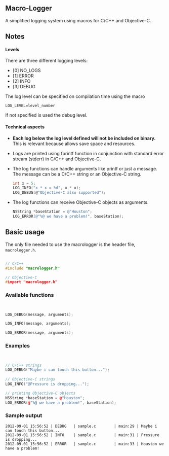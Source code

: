 ## Macro-Logger

A simplified logging system using macros for C/C++ and Objective-C.

## Notes

#### Levels

There are three different logging levels:

  - [0] NO_LOGS
  - [1] ERROR
  - [2] INFO
  - [3] DEBUG

The log level can be specified on compilation time using the macro 

```
LOG_LEVEL=level_number
```

If not specified is used the debug level.

#### Technical aspects

  * **Each log below the log level defined will not be included on binary.** This is relevant because allows save space and resources.
  * Logs are printed using fprintf function in conjunction with standard error stream (stderr) in C/C++ and Objective-C.
  * The log functions can handle arguments like printf or just a message. The message can be a C/C++ string or an Objective-C string.

	```C
	int x = 5;
	LOG_INFO("x * x = %d", x * x);
	LOG_DEBUG(@"Objective-C also supported");
	```
  * The log functions can receive Objective-C objects as arguments.

	```Objective-C
	NSString *baseStation = @"Houston";
	LOG_ERROR(@"%@ we have a problem!", baseStation);
	```

## Basic usage

The only file needed to use the macrologger is the header file, `macrologger.h`.

```C++

// C/C++
#include "macrologger.h"

// Objective-C
#import "macrologger.h"
```

### Available functions

```C++


LOG_DEBUG(message, arguments);

LOG_INFO(message, arguments);

LOG_ERROR(message, arguments);

```

### Examples

```C++


// C/C++ strings
LOG_DEBUG("Maybe i can touch this button...");
    
// Objective-C strings
LOG_INFO("@Pressure is dropping...");

// printing Objective-C objects    
NSString *baseStation = @"Houston";
LOG_ERROR(@"%@ we have a problem!", baseStation);

```

### Sample output

```
2012-09-01 15:56:52 | DEBUG   | sample.c        | main:29 | Maybe i can touch this button...
2012-09-01 15:56:52 | INFO    | sample.c        | main:31 | Pressure is dropping...
2012-09-01 15:56:52 | ERROR   | sample.c        | main:33 | Houston we have a problem!
```